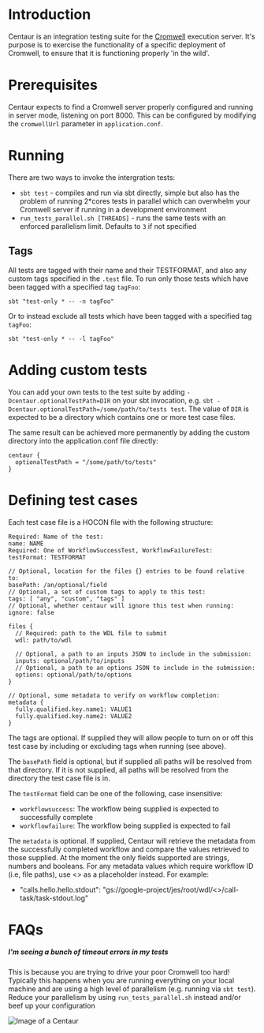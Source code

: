 # Introduction
Centaur is an integration testing suite for the [Cromwell](http://github.com/broadinstitute/cromwell) execution server.  It's purpose is to exercise the functionality of a specific deployment of Cromwell, to ensure that it is functioning properly 'in the wild'.  

# Prerequisites

Centaur expects to find a Cromwell server properly configured and running in server mode, listening on port 8000.  This can be configured by modifying the `cromwellUrl` parameter in `application.conf`.

# Running

There are two ways to invoke the intergration tests:
* `sbt test` - compiles and run via sbt directly, simple but also has the problem of running 2*cores tests in parallel which can overwhelm your Cromwell server if running in a development environment
* `run_tests_parallel.sh [THREADS]` - runs the same tests with an enforced parallelism limit.  Defaults to `3` if not specified

## Tags

All tests are tagged with their name and their TESTFORMAT, and also any custom tags specified in the `.test` file.
To run only those tests which have been tagged with a specified tag `tagFoo`:
```
sbt "test-only * -- -n tagFoo"
```

Or to instead exclude all tests which have been tagged with a specified tag `tagFoo`:
```
sbt "test-only * -- -l tagFoo"
```

# Adding custom tests

You can add your own tests to the test suite by adding `-Dcentaur.optionalTestPath=DIR` on your sbt invocation, 
e.g. `sbt -Dcentaur.optionalTestPath=/some/path/to/tests test`. The value of `DIR` is expected to be a directory
which contains one or more test case files.
 
The same result can be achieved more permanently by adding the custom directory into the application.conf file directly: 
```
centaur {
  optionalTestPath = "/some/path/to/tests"
}
```

# Defining test cases

Each test case file is a HOCON file with the following structure:
```
Required: Name of the test:
name: NAME
Required: One of WorkflowSuccessTest, WorkflowFailureTest:
testFormat: TESTFORMAT

// Optional, location for the files {} entries to be found relative to:
basePath: /an/optional/field
// Optional, a set of custom tags to apply to this test:
tags: [ "any", "custom", "tags" ]
// Optional, whether centaur will ignore this test when running:
ignore: false

files {
  // Required: path to the WDL file to submit
  wdl: path/to/wdl
  
  // Optional, a path to an inputs JSON to include in the submission:
  inputs: optional/path/to/inputs
  // Optional, a path to an options JSON to include in the submission:
  options: optional/path/to/options
}

// Optional, some metadata to verify on workflow completion:
metadata {
  fully.qualified.key.name1: VALUE1
  fully.qualified.key.name2: VALUE2
}
```

The tags are optional. If supplied they will allow people to turn on or off this test case by including or excluding tags when running (see above).

The `basePath` field is optional, but if supplied all paths will be resolved from that directory. If it is not supplied, all paths will be resolved from the directory the test case file is in.

The `testFormat` field can be one of the following, case insensitive:
* `workflowsuccess`: The workflow being supplied is expected to successfully complete
* `workflowfailure`: The workflow being supplied is expected to fail

The `metadata` is optional. If supplied, Centaur will retrieve the metadata from the successfully completed workflow and compare the values retrieved to those supplied. At the moment the only fields supported are strings, numbers and booleans.
For any metadata values which require workflow ID (i.e, file paths), use <<UUID>> as a placeholder instead. For example:
* "calls.hello.hello.stdout": "gs://google-project/jes/root/wdl/<<UUID>>/call-task/task-stdout.log"


# FAQs

##### I'm seeing a bunch of timeout errors in my tests
This is because you are trying to drive your poor Cromwell too hard!  Typically this happens when you are running everything on your local machine and are using a high level of parallelism (e.g. running via `sbt test`).  Reduce your parallelism by using `run_tests_parallel.sh` instead and/or beef up your configuration

![Image of a Centaur](https://upload.wikimedia.org/wikipedia/commons/3/34/Centaur_IV_tank_of_'H'_Troop,_2nd_Battery,_Royal_Marine_Armoured_Support_Group,_13_June_1944._B5457.jpg)

